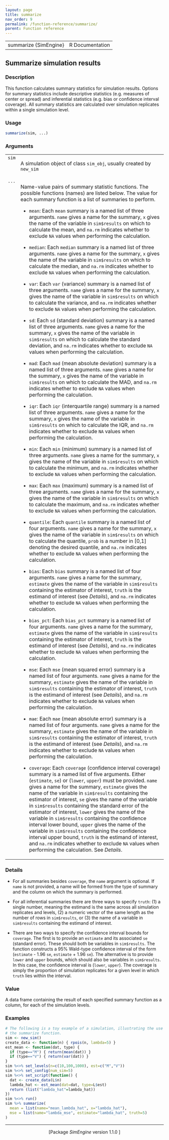 ```yaml
---
layout: page
title: summarize 
nav_order: 9 
permalink: /function-reference/summarize/
parent: Function reference
---
```



<table width="100%" summary="page for summarize {SimEngine}"><tr><td>summarize {SimEngine}</td><td style="text-align: right;">R Documentation</td></tr></table>

<h2>Summarize simulation results</h2>

<h3>Description</h3>

<p>This function calculates summary statistics for simulation results.
Options for summary statistics include descriptive statistics (e.g. measures of
center or spread) and inferential statistics (e.g. bias or confidence interval
coverage). All summary statistics are calculated over simulation replicates
within a single simulation level.
</p>


<h3>Usage</h3>

```R
summarize(sim, ...)
```


<h3>Arguments</h3>

<table summary="R argblock">
<tr valign="top"><td><span style='font-family:&quot;SFMono-Regular&quot;,Menlo,Consolas,Monospace; font-size:0.85em'>sim</span></td>
<td>
<p>A simulation object of class <span style='font-family:&quot;SFMono-Regular&quot;,Menlo,Consolas,Monospace; font-size:0.85em'>sim_obj</span>, usually created by
<span style='font-family:&quot;SFMono-Regular&quot;,Menlo,Consolas,Monospace; font-size:0.85em'>new_sim</span></p>
</td></tr>
<tr valign="top"><td><span style='font-family:&quot;SFMono-Regular&quot;,Menlo,Consolas,Monospace; font-size:0.85em'>...</span></td>
<td>
<p>Name-value pairs of summary statistic functions. The possible
functions (names) are listed below. The value for each summary
function is a list of summaries to perform.
</p>

<ul>
<li><p><span style='font-family:&quot;SFMono-Regular&quot;,Menlo,Consolas,Monospace; font-size:0.85em'>mean</span>: Each <span style='font-family:&quot;SFMono-Regular&quot;,Menlo,Consolas,Monospace; font-size:0.85em'>mean</span> summary is a named list of three arguments. <span style='font-family:&quot;SFMono-Regular&quot;,Menlo,Consolas,Monospace; font-size:0.85em'>name</span> gives
a name for the summary, <span style='font-family:&quot;SFMono-Regular&quot;,Menlo,Consolas,Monospace; font-size:0.85em'>x</span> gives the name of the variable in <span style='font-family:&quot;SFMono-Regular&quot;,Menlo,Consolas,Monospace; font-size:0.85em'>sim$results</span>
on which to calculate the mean, and <span style='font-family:&quot;SFMono-Regular&quot;,Menlo,Consolas,Monospace; font-size:0.85em'>na.rm</span> indicates whether to exclude <span style='font-family:&quot;SFMono-Regular&quot;,Menlo,Consolas,Monospace; font-size:0.85em'>NA</span>
values when performing the calculation.
</p>
</li>
<li><p><span style='font-family:&quot;SFMono-Regular&quot;,Menlo,Consolas,Monospace; font-size:0.85em'>median</span>: Each <span style='font-family:&quot;SFMono-Regular&quot;,Menlo,Consolas,Monospace; font-size:0.85em'>median</span> summary is a named list of three arguments. <span style='font-family:&quot;SFMono-Regular&quot;,Menlo,Consolas,Monospace; font-size:0.85em'>name</span> gives
a name for the summary, <span style='font-family:&quot;SFMono-Regular&quot;,Menlo,Consolas,Monospace; font-size:0.85em'>x</span> gives the name of the variable in <span style='font-family:&quot;SFMono-Regular&quot;,Menlo,Consolas,Monospace; font-size:0.85em'>sim$results</span>
on which to calculate the median, and <span style='font-family:&quot;SFMono-Regular&quot;,Menlo,Consolas,Monospace; font-size:0.85em'>na.rm</span> indicates whether to exclude <span style='font-family:&quot;SFMono-Regular&quot;,Menlo,Consolas,Monospace; font-size:0.85em'>NA</span>
values when performing the calculation.
</p>
</li>
<li><p><span style='font-family:&quot;SFMono-Regular&quot;,Menlo,Consolas,Monospace; font-size:0.85em'>var</span>: Each <span style='font-family:&quot;SFMono-Regular&quot;,Menlo,Consolas,Monospace; font-size:0.85em'>var</span> (variance) summary is a named list of three arguments. <span style='font-family:&quot;SFMono-Regular&quot;,Menlo,Consolas,Monospace; font-size:0.85em'>name</span> gives
a name for the summary, <span style='font-family:&quot;SFMono-Regular&quot;,Menlo,Consolas,Monospace; font-size:0.85em'>x</span> gives the name of the variable in <span style='font-family:&quot;SFMono-Regular&quot;,Menlo,Consolas,Monospace; font-size:0.85em'>sim$results</span>
on which to calculate the variance, and <span style='font-family:&quot;SFMono-Regular&quot;,Menlo,Consolas,Monospace; font-size:0.85em'>na.rm</span> indicates whether to exclude <span style='font-family:&quot;SFMono-Regular&quot;,Menlo,Consolas,Monospace; font-size:0.85em'>NA</span>
values when performing the calculation.
</p>
</li>
<li><p><span style='font-family:&quot;SFMono-Regular&quot;,Menlo,Consolas,Monospace; font-size:0.85em'>sd</span>: Each <span style='font-family:&quot;SFMono-Regular&quot;,Menlo,Consolas,Monospace; font-size:0.85em'>sd</span> (standard deviation) summary is a named list of three arguments. <span style='font-family:&quot;SFMono-Regular&quot;,Menlo,Consolas,Monospace; font-size:0.85em'>name</span> gives
a name for the summary, <span style='font-family:&quot;SFMono-Regular&quot;,Menlo,Consolas,Monospace; font-size:0.85em'>x</span> gives the name of the variable in <span style='font-family:&quot;SFMono-Regular&quot;,Menlo,Consolas,Monospace; font-size:0.85em'>sim$results</span>
on which to calculate the standard deviation, and <span style='font-family:&quot;SFMono-Regular&quot;,Menlo,Consolas,Monospace; font-size:0.85em'>na.rm</span> indicates whether to exclude <span style='font-family:&quot;SFMono-Regular&quot;,Menlo,Consolas,Monospace; font-size:0.85em'>NA</span>
values when performing the calculation.
</p>
</li>
<li><p><span style='font-family:&quot;SFMono-Regular&quot;,Menlo,Consolas,Monospace; font-size:0.85em'>mad</span>: Each <span style='font-family:&quot;SFMono-Regular&quot;,Menlo,Consolas,Monospace; font-size:0.85em'>mad</span> (mean absolute deviation) summary is a named list of three arguments. <span style='font-family:&quot;SFMono-Regular&quot;,Menlo,Consolas,Monospace; font-size:0.85em'>name</span> gives
a name for the summary, <span style='font-family:&quot;SFMono-Regular&quot;,Menlo,Consolas,Monospace; font-size:0.85em'>x</span> gives the name of the variable in <span style='font-family:&quot;SFMono-Regular&quot;,Menlo,Consolas,Monospace; font-size:0.85em'>sim$results</span>
on which to calculate the MAD, and <span style='font-family:&quot;SFMono-Regular&quot;,Menlo,Consolas,Monospace; font-size:0.85em'>na.rm</span> indicates whether to exclude <span style='font-family:&quot;SFMono-Regular&quot;,Menlo,Consolas,Monospace; font-size:0.85em'>NA</span>
values when performing the calculation.
</p>
</li>
<li><p><span style='font-family:&quot;SFMono-Regular&quot;,Menlo,Consolas,Monospace; font-size:0.85em'>iqr</span>: Each <span style='font-family:&quot;SFMono-Regular&quot;,Menlo,Consolas,Monospace; font-size:0.85em'>iqr</span> (interquartile range) summary is a named list of three arguments. <span style='font-family:&quot;SFMono-Regular&quot;,Menlo,Consolas,Monospace; font-size:0.85em'>name</span> gives
a name for the summary, <span style='font-family:&quot;SFMono-Regular&quot;,Menlo,Consolas,Monospace; font-size:0.85em'>x</span> gives the name of the variable in <span style='font-family:&quot;SFMono-Regular&quot;,Menlo,Consolas,Monospace; font-size:0.85em'>sim$results</span>
on which to calculate the IQR, and <span style='font-family:&quot;SFMono-Regular&quot;,Menlo,Consolas,Monospace; font-size:0.85em'>na.rm</span> indicates whether to exclude <span style='font-family:&quot;SFMono-Regular&quot;,Menlo,Consolas,Monospace; font-size:0.85em'>NA</span>
values when performing the calculation.
</p>
</li>
<li><p><span style='font-family:&quot;SFMono-Regular&quot;,Menlo,Consolas,Monospace; font-size:0.85em'>min</span>: Each <span style='font-family:&quot;SFMono-Regular&quot;,Menlo,Consolas,Monospace; font-size:0.85em'>min</span> (minimum) summary is a named list of three arguments. <span style='font-family:&quot;SFMono-Regular&quot;,Menlo,Consolas,Monospace; font-size:0.85em'>name</span> gives
a name for the summary, <span style='font-family:&quot;SFMono-Regular&quot;,Menlo,Consolas,Monospace; font-size:0.85em'>x</span> gives the name of the variable in <span style='font-family:&quot;SFMono-Regular&quot;,Menlo,Consolas,Monospace; font-size:0.85em'>sim$results</span>
on which to calculate the minimum, and <span style='font-family:&quot;SFMono-Regular&quot;,Menlo,Consolas,Monospace; font-size:0.85em'>na.rm</span> indicates whether to exclude <span style='font-family:&quot;SFMono-Regular&quot;,Menlo,Consolas,Monospace; font-size:0.85em'>NA</span>
values when performing the calculation.
</p>
</li>
<li><p><span style='font-family:&quot;SFMono-Regular&quot;,Menlo,Consolas,Monospace; font-size:0.85em'>max</span>: Each <span style='font-family:&quot;SFMono-Regular&quot;,Menlo,Consolas,Monospace; font-size:0.85em'>max</span> (maximum) summary is a named list of three arguments. <span style='font-family:&quot;SFMono-Regular&quot;,Menlo,Consolas,Monospace; font-size:0.85em'>name</span> gives
a name for the summary, <span style='font-family:&quot;SFMono-Regular&quot;,Menlo,Consolas,Monospace; font-size:0.85em'>x</span> gives the name of the variable in <span style='font-family:&quot;SFMono-Regular&quot;,Menlo,Consolas,Monospace; font-size:0.85em'>sim$results</span>
on which to calculate the maximum, and <span style='font-family:&quot;SFMono-Regular&quot;,Menlo,Consolas,Monospace; font-size:0.85em'>na.rm</span> indicates whether to exclude <span style='font-family:&quot;SFMono-Regular&quot;,Menlo,Consolas,Monospace; font-size:0.85em'>NA</span>
values when performing the calculation.
</p>
</li>
<li><p><span style='font-family:&quot;SFMono-Regular&quot;,Menlo,Consolas,Monospace; font-size:0.85em'>quantile</span>: Each <span style='font-family:&quot;SFMono-Regular&quot;,Menlo,Consolas,Monospace; font-size:0.85em'>quantile</span> summary is a named list of four arguments. <span style='font-family:&quot;SFMono-Regular&quot;,Menlo,Consolas,Monospace; font-size:0.85em'>name</span> gives
a name for the summary, <span style='font-family:&quot;SFMono-Regular&quot;,Menlo,Consolas,Monospace; font-size:0.85em'>x</span> gives the name of the variable in <span style='font-family:&quot;SFMono-Regular&quot;,Menlo,Consolas,Monospace; font-size:0.85em'>sim$results</span>
on which to calculate the quantile, <span style='font-family:&quot;SFMono-Regular&quot;,Menlo,Consolas,Monospace; font-size:0.85em'>prob</span> is a number in [0,1] denoting the desired quantile,
and <span style='font-family:&quot;SFMono-Regular&quot;,Menlo,Consolas,Monospace; font-size:0.85em'>na.rm</span> indicates whether to exclude <span style='font-family:&quot;SFMono-Regular&quot;,Menlo,Consolas,Monospace; font-size:0.85em'>NA</span> values when performing the calculation.
</p>
</li>
<li><p><span style='font-family:&quot;SFMono-Regular&quot;,Menlo,Consolas,Monospace; font-size:0.85em'>bias</span>: Each <span style='font-family:&quot;SFMono-Regular&quot;,Menlo,Consolas,Monospace; font-size:0.85em'>bias</span> summary is a named list of four arguments. <span style='font-family:&quot;SFMono-Regular&quot;,Menlo,Consolas,Monospace; font-size:0.85em'>name</span> gives
a name for the summary, <span style='font-family:&quot;SFMono-Regular&quot;,Menlo,Consolas,Monospace; font-size:0.85em'>estimate</span> gives the name of the variable in <span style='font-family:&quot;SFMono-Regular&quot;,Menlo,Consolas,Monospace; font-size:0.85em'>sim$results</span>
containing the estimator of interest, <span style='font-family:&quot;SFMono-Regular&quot;,Menlo,Consolas,Monospace; font-size:0.85em'>truth</span> is the estimand of interest (see <em>Details</em>), and
<span style='font-family:&quot;SFMono-Regular&quot;,Menlo,Consolas,Monospace; font-size:0.85em'>na.rm</span> indicates whether to exclude <span style='font-family:&quot;SFMono-Regular&quot;,Menlo,Consolas,Monospace; font-size:0.85em'>NA</span> values when performing the calculation.
</p>
</li>
<li><p><span style='font-family:&quot;SFMono-Regular&quot;,Menlo,Consolas,Monospace; font-size:0.85em'>bias_pct</span>: Each <span style='font-family:&quot;SFMono-Regular&quot;,Menlo,Consolas,Monospace; font-size:0.85em'>bias_pct</span> summary is a named list of four arguments. <span style='font-family:&quot;SFMono-Regular&quot;,Menlo,Consolas,Monospace; font-size:0.85em'>name</span> gives
a name for the summary, <span style='font-family:&quot;SFMono-Regular&quot;,Menlo,Consolas,Monospace; font-size:0.85em'>estimate</span> gives the name of the variable in <span style='font-family:&quot;SFMono-Regular&quot;,Menlo,Consolas,Monospace; font-size:0.85em'>sim$results</span>
containing the estimator of interest, <span style='font-family:&quot;SFMono-Regular&quot;,Menlo,Consolas,Monospace; font-size:0.85em'>truth</span> is the estimand of interest (see <em>Details</em>), and
<span style='font-family:&quot;SFMono-Regular&quot;,Menlo,Consolas,Monospace; font-size:0.85em'>na.rm</span> indicates whether to exclude <span style='font-family:&quot;SFMono-Regular&quot;,Menlo,Consolas,Monospace; font-size:0.85em'>NA</span> values when performing the calculation.
</p>
</li>
<li><p><span style='font-family:&quot;SFMono-Regular&quot;,Menlo,Consolas,Monospace; font-size:0.85em'>mse</span>: Each <span style='font-family:&quot;SFMono-Regular&quot;,Menlo,Consolas,Monospace; font-size:0.85em'>mse</span> (mean squared error) summary is a named list of four arguments. <span style='font-family:&quot;SFMono-Regular&quot;,Menlo,Consolas,Monospace; font-size:0.85em'>name</span> gives
a name for the summary, <span style='font-family:&quot;SFMono-Regular&quot;,Menlo,Consolas,Monospace; font-size:0.85em'>estimate</span> gives the name of the variable in <span style='font-family:&quot;SFMono-Regular&quot;,Menlo,Consolas,Monospace; font-size:0.85em'>sim$results</span>
containing the estimator of interest, <span style='font-family:&quot;SFMono-Regular&quot;,Menlo,Consolas,Monospace; font-size:0.85em'>truth</span> is the estimand of interest (see <em>Details</em>), and
<span style='font-family:&quot;SFMono-Regular&quot;,Menlo,Consolas,Monospace; font-size:0.85em'>na.rm</span> indicates whether to exclude <span style='font-family:&quot;SFMono-Regular&quot;,Menlo,Consolas,Monospace; font-size:0.85em'>NA</span> values when performing the calculation.
</p>
</li>
<li><p><span style='font-family:&quot;SFMono-Regular&quot;,Menlo,Consolas,Monospace; font-size:0.85em'>mae</span>: Each <span style='font-family:&quot;SFMono-Regular&quot;,Menlo,Consolas,Monospace; font-size:0.85em'>mae</span> (mean absolute error) summary is a named list of four arguments. <span style='font-family:&quot;SFMono-Regular&quot;,Menlo,Consolas,Monospace; font-size:0.85em'>name</span> gives
a name for the summary, <span style='font-family:&quot;SFMono-Regular&quot;,Menlo,Consolas,Monospace; font-size:0.85em'>estimate</span> gives the name of the variable in <span style='font-family:&quot;SFMono-Regular&quot;,Menlo,Consolas,Monospace; font-size:0.85em'>sim$results</span>
containing the estimator of interest, <span style='font-family:&quot;SFMono-Regular&quot;,Menlo,Consolas,Monospace; font-size:0.85em'>truth</span> is the estimand of interest (see <em>Details</em>), and
<span style='font-family:&quot;SFMono-Regular&quot;,Menlo,Consolas,Monospace; font-size:0.85em'>na.rm</span> indicates whether to exclude <span style='font-family:&quot;SFMono-Regular&quot;,Menlo,Consolas,Monospace; font-size:0.85em'>NA</span> values when performing the calculation.
</p>
</li>
<li><p><span style='font-family:&quot;SFMono-Regular&quot;,Menlo,Consolas,Monospace; font-size:0.85em'>coverage</span>: Each <span style='font-family:&quot;SFMono-Regular&quot;,Menlo,Consolas,Monospace; font-size:0.85em'>coverage</span> (confidence interval coverage) summary is a named list of five arguments. Either
(<span style='font-family:&quot;SFMono-Regular&quot;,Menlo,Consolas,Monospace; font-size:0.85em'>estimate</span>, <span style='font-family:&quot;SFMono-Regular&quot;,Menlo,Consolas,Monospace; font-size:0.85em'>se</span>) or (<span style='font-family:&quot;SFMono-Regular&quot;,Menlo,Consolas,Monospace; font-size:0.85em'>lower</span>, <span style='font-family:&quot;SFMono-Regular&quot;,Menlo,Consolas,Monospace; font-size:0.85em'>upper</span>) must be provided.  <span style='font-family:&quot;SFMono-Regular&quot;,Menlo,Consolas,Monospace; font-size:0.85em'>name</span> gives a name for the
summary, <span style='font-family:&quot;SFMono-Regular&quot;,Menlo,Consolas,Monospace; font-size:0.85em'>estimate</span> gives the name of the variable in <span style='font-family:&quot;SFMono-Regular&quot;,Menlo,Consolas,Monospace; font-size:0.85em'>sim$results</span>
containing the estimator of interest, <span style='font-family:&quot;SFMono-Regular&quot;,Menlo,Consolas,Monospace; font-size:0.85em'>se</span> gives the name of the variable in <span style='font-family:&quot;SFMono-Regular&quot;,Menlo,Consolas,Monospace; font-size:0.85em'>sim$results</span>
containing the standard error of the estimator of interest, <span style='font-family:&quot;SFMono-Regular&quot;,Menlo,Consolas,Monospace; font-size:0.85em'>lower</span> gives the name of the variable in
<span style='font-family:&quot;SFMono-Regular&quot;,Menlo,Consolas,Monospace; font-size:0.85em'>sim$results</span> containing the confidence interval lower bound, <span style='font-family:&quot;SFMono-Regular&quot;,Menlo,Consolas,Monospace; font-size:0.85em'>upper</span> gives the name of the
variable in <span style='font-family:&quot;SFMono-Regular&quot;,Menlo,Consolas,Monospace; font-size:0.85em'>sim$results</span> containing the confidence interval upper bound, <span style='font-family:&quot;SFMono-Regular&quot;,Menlo,Consolas,Monospace; font-size:0.85em'>truth</span> is the
estimand of interest, and <span style='font-family:&quot;SFMono-Regular&quot;,Menlo,Consolas,Monospace; font-size:0.85em'>na.rm</span> indicates whether to exclude <span style='font-family:&quot;SFMono-Regular&quot;,Menlo,Consolas,Monospace; font-size:0.85em'>NA</span> values when performing the
calculation. See <em>Details</em>.
</p>
</li></ul>
</td></tr>
</table>


<h3>Details</h3>


<ul>
<li><p>For all summaries besides <span style='font-family:&quot;SFMono-Regular&quot;,Menlo,Consolas,Monospace; font-size:0.85em'>coverage</span>, the <span style='font-family:&quot;SFMono-Regular&quot;,Menlo,Consolas,Monospace; font-size:0.85em'>name</span> argument is optional. If <span style='font-family:&quot;SFMono-Regular&quot;,Menlo,Consolas,Monospace; font-size:0.85em'>name</span> is not provided,
a name will be formed from the type of summary and the column on which the summary is performed.
</p>
</li>
<li><p>For all inferential summaries there are three ways to specify <span style='font-family:&quot;SFMono-Regular&quot;,Menlo,Consolas,Monospace; font-size:0.85em'>truth</span>: (1) a single number,
meaning the estimand is the same across all simulation replicates and levels, (2) a numeric vector of the
same length as the number of rows in <span style='font-family:&quot;SFMono-Regular&quot;,Menlo,Consolas,Monospace; font-size:0.85em'>sim$results</span>, or (3) the name of a variable in <span style='font-family:&quot;SFMono-Regular&quot;,Menlo,Consolas,Monospace; font-size:0.85em'>sim$results</span>
containing the estimand of interest.
</p>
</li>
<li><p>There are two ways to specify the confidence interval bounds for <span style='font-family:&quot;SFMono-Regular&quot;,Menlo,Consolas,Monospace; font-size:0.85em'>coverage</span>. The first is to provide
an <span style='font-family:&quot;SFMono-Regular&quot;,Menlo,Consolas,Monospace; font-size:0.85em'>estimate</span> and its associated <span style='font-family:&quot;SFMono-Regular&quot;,Menlo,Consolas,Monospace; font-size:0.85em'>se</span> (standard error). These should both be variables in
<span style='font-family:&quot;SFMono-Regular&quot;,Menlo,Consolas,Monospace; font-size:0.85em'>sim$results</span>. The function constructs a 95% Wald-type confidence interval of the form
(<span style='font-family:&quot;SFMono-Regular&quot;,Menlo,Consolas,Monospace; font-size:0.85em'>estimate</span> - 1.96 <span style='font-family:&quot;SFMono-Regular&quot;,Menlo,Consolas,Monospace; font-size:0.85em'>se</span>, <span style='font-family:&quot;SFMono-Regular&quot;,Menlo,Consolas,Monospace; font-size:0.85em'>estimate</span> + 1.96 <span style='font-family:&quot;SFMono-Regular&quot;,Menlo,Consolas,Monospace; font-size:0.85em'>se</span>).  The alternative is to provide
<span style='font-family:&quot;SFMono-Regular&quot;,Menlo,Consolas,Monospace; font-size:0.85em'>lower</span> and <span style='font-family:&quot;SFMono-Regular&quot;,Menlo,Consolas,Monospace; font-size:0.85em'>upper</span> bounds, which should also be variables in <span style='font-family:&quot;SFMono-Regular&quot;,Menlo,Consolas,Monospace; font-size:0.85em'>sim$results</span>. In this case,
the confidence interval is (<span style='font-family:&quot;SFMono-Regular&quot;,Menlo,Consolas,Monospace; font-size:0.85em'>lower</span>, <span style='font-family:&quot;SFMono-Regular&quot;,Menlo,Consolas,Monospace; font-size:0.85em'>upper</span>). The coverage is simply the proportion of simulation
replicates for a given level in which <span style='font-family:&quot;SFMono-Regular&quot;,Menlo,Consolas,Monospace; font-size:0.85em'>truth</span> lies within the interval.
</p>
</li></ul>



<h3>Value</h3>

<p>A data frame containing the result of each specified summary function as a column, for each of
the simulation levels.
</p>


<h3>Examples</h3>

```R
# The following is a toy example of a simulation, illustrating the use of
# the summarize function.
sim <- new_sim()
create_data <- function(n) { rpois(n, lambda=5) }
est_mean <- function(dat, type) {
  if (type=="M") { return(mean(dat)) }
  if (type=="V") { return(var(dat)) }
}
sim %<>% set_levels(n=c(10,100,1000), est=c("M","V"))
sim %<>% set_config(num_sim=5)
sim %<>% set_script(function() {
  dat <- create_data(L$n)
  lambda_hat <- est_mean(dat=dat, type=L$est)
  return (list("lambda_hat"=lambda_hat))
})
sim %<>% run()
sim %>% summarize(
  mean = list(name="mean_lambda_hat", x="lambda_hat"),
  mse = list(name="lambda_mse", estimate="lambda_hat", truth=5)
)
```

<hr /><div style="text-align: center;">[Package <em>SimEngine</em> version 1.1.0 ]</div>
